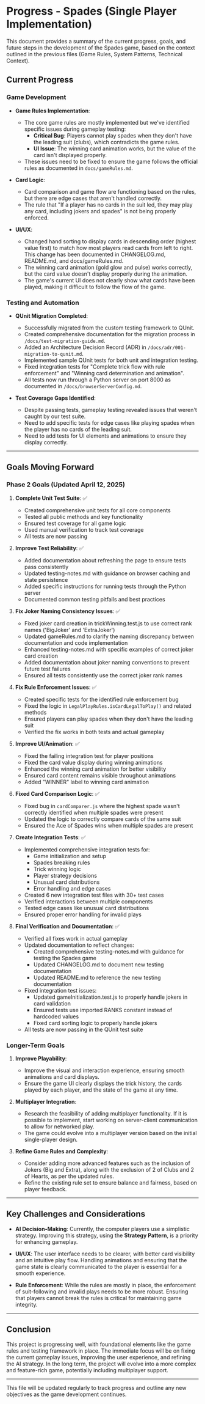 # Progress - Spades (Single Player Implementation)

This document provides a summary of the current progress, goals, and future steps in the development of the Spades game, based on the context outlined in the previous files (Game Rules, System Patterns, Technical Context).

## Current Progress

### Game Development

- **Game Rules Implementation**: 
  - The core game rules are mostly implemented but we've identified specific issues during gameplay testing:
    - **Critical Bug**: Players cannot play spades when they don't have the leading suit (clubs), which contradicts the game rules.
    - **UI Issue**: The winning card animation works, but the value of the card isn't displayed properly.
  - These issues need to be fixed to ensure the game follows the official rules as documented in `docs/gameRules.md`.

- **Card Logic**:
  - Card comparison and game flow are functioning based on the rules, but there are edge cases that aren't handled correctly.
  - The rule that "If a player has no cards in the suit led, they may play any card, including jokers and spades" is not being properly enforced.

- **UI/UX**:
  - Changed hand sorting to display cards in descending order (highest value first) to match how most players read cards from left to right. This change has been documented in CHANGELOG.md, README.md, and docs/gameRules.md.
  - The winning card animation (gold glow and pulse) works correctly, but the card value doesn't display properly during the animation.
  - The game's current UI does not clearly show what cards have been played, making it difficult to follow the flow of the game.

### Testing and Automation

- **QUnit Migration Completed**:
  - Successfully migrated from the custom testing framework to QUnit.
  - Created comprehensive documentation for the migration process in `/docs/test-migration-guide.md`.
  - Added an Architecture Decision Record (ADR) in `/docs/adr/001-migration-to-qunit.md`.
  - Implemented sample QUnit tests for both unit and integration testing.
  - Fixed integration tests for "Complete trick flow with rule enforcement" and "Winning card determination and animation".
  - All tests now run through a Python server on port 8000 as documented in `/docs/browserServerConfig.md`.
  
- **Test Coverage Gaps Identified**: 
  - Despite passing tests, gameplay testing revealed issues that weren't caught by our test suite.
  - Need to add specific tests for edge cases like playing spades when the player has no cards of the leading suit.
  - Need to add tests for UI elements and animations to ensure they display correctly.

---

## Goals Moving Forward

### Phase 2 Goals (Updated April 12, 2025)

1. **Complete Unit Test Suite**: ✅
   - Created comprehensive unit tests for all core components
   - Tested all public methods and key functionality
   - Ensured test coverage for all game logic
   - Used manual verification to track test coverage
   - All tests are now passing

2. **Improve Test Reliability**: ✅
   - Added documentation about refreshing the page to ensure tests pass consistently
   - Updated testing-notes.md with guidance on browser caching and state persistence
   - Added specific instructions for running tests through the Python server
   - Documented common testing pitfalls and best practices

3. **Fix Joker Naming Consistency Issues**: ✅
   - Fixed joker card creation in trickWinning.test.js to use correct rank names ('BigJoker' and 'ExtraJoker')
   - Updated gameRules.md to clarify the naming discrepancy between documentation and code implementation
   - Enhanced testing-notes.md with specific examples of correct joker card creation
   - Added documentation about joker naming conventions to prevent future test failures
   - Ensured all tests consistently use the correct joker rank names

4. **Fix Rule Enforcement Issues**: ✅
   - Created specific tests for the identified rule enforcement bug
   - Fixed the logic in `LegalPlayRules.isCardLegalToPlay()` and related methods
   - Ensured players can play spades when they don't have the leading suit
   - Verified the fix works in both tests and actual gameplay

5. **Improve UI/Animation**: ✅
   - Fixed the failing integration test for player positions
   - Fixed the card value display during winning animations
   - Enhanced the winning card animation for better visibility
   - Ensured card content remains visible throughout animations
   - Added "WINNER" label to winning card animation

6. **Fixed Card Comparison Logic**: ✅
   - Fixed bug in `cardComparer.js` where the highest spade wasn't correctly identified when multiple spades were present
   - Updated the logic to correctly compare cards of the same suit
   - Ensured the Ace of Spades wins when multiple spades are present

7. **Create Integration Tests**: ✅
   - Implemented comprehensive integration tests for:
     - Game initialization and setup
     - Spades breaking rules
     - Trick winning logic
     - Player strategy decisions
     - Unusual card distributions
     - Error handling and edge cases
   - Created 6 new integration test files with 30+ test cases
   - Verified interactions between multiple components
   - Tested edge cases like unusual card distributions
   - Ensured proper error handling for invalid plays

8. **Final Verification and Documentation**: ✅
   - Verified all fixes work in actual gameplay
   - Updated documentation to reflect changes:
     - Created comprehensive testing-notes.md with guidance for testing the Spades game
     - Updated CHANGELOG.md to document new testing documentation
     - Updated README.md to reference the new testing documentation
   - Fixed integration test issues:
     - Updated gameInitialization.test.js to properly handle jokers in card validation
     - Ensured tests use imported RANKS constant instead of hardcoded values
     - Fixed card sorting logic to properly handle jokers
   - All tests are now passing in the QUnit test suite

### Longer-Term Goals

1. **Improve Playability**:
   - Improve the visual and interaction experience, ensuring smooth animations and card displays.
   - Ensure the game UI clearly displays the trick history, the cards played by each player, and the state of the game at any time.

2. **Multiplayer Integration**:
   - Research the feasibility of adding multiplayer functionality. If it is possible to implement, start working on server-client communication to allow for networked play.
   - The game could evolve into a multiplayer version based on the initial single-player design.

3. **Refine Game Rules and Complexity**:
   - Consider adding more advanced features such as the inclusion of Jokers (Big and Extra), along with the exclusion of 2 of Clubs and 2 of Hearts, as per the updated rules.
   - Refine the existing rule set to ensure balance and fairness, based on player feedback.

---

## Key Challenges and Considerations

- **AI Decision-Making**: Currently, the computer players use a simplistic strategy. Improving this strategy, using the **Strategy Pattern**, is a priority for enhancing gameplay.
  
- **UI/UX**: The user interface needs to be clearer, with better card visibility and an intuitive play flow. Handling animations and ensuring that the game state is clearly communicated to the player is essential for a smooth experience.

- **Rule Enforcement**: While the rules are mostly in place, the enforcement of suit-following and invalid plays needs to be more robust. Ensuring that players cannot break the rules is critical for maintaining game integrity.

---

## Conclusion

This project is progressing well, with foundational elements like the game rules and testing framework in place. The immediate focus will be on fixing the current gameplay issues, improving the user experience, and refining the AI strategy. In the long term, the project will evolve into a more complex and feature-rich game, potentially including multiplayer support.

---

This file will be updated regularly to track progress and outline any new objectives as the game development continues.
